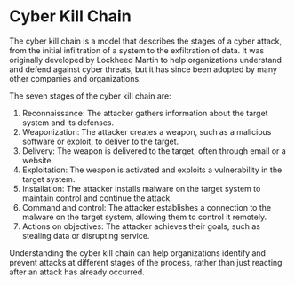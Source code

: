 <h1>Cyber Kill Chain</h1>

<p>The cyber kill chain is a model that describes the stages of a cyber attack, from the initial infiltration of a system to the exfiltration of data. It was originally developed by Lockheed Martin to help organizations understand and defend against cyber threats, but it has since been adopted by many other companies and organizations.</p>

<p>The seven stages of the cyber kill chain are:</p>

<ol>
  <li>Reconnaissance: The attacker gathers information about the target system and its defenses.</li>
  <li>Weaponization: The attacker creates a weapon, such as a malicious software or exploit, to deliver to the target.</li>
  <li>Delivery: The weapon is delivered to the target, often through email or a website.</li>
  <li>Exploitation: The weapon is activated and exploits a vulnerability in the target system.</li>
  <li>Installation: The attacker installs malware on the target system to maintain control and continue the attack.</li>
  <li>Command and control: The attacker establishes a connection to the malware on the target system, allowing them to control it remotely.</li>
  <li>Actions on objectives: The attacker achieves their goals, such as stealing data or disrupting service.</li>
</ol>

<p>Understanding the cyber kill chain can help organizations identify and prevent attacks at different stages of the process, rather than just reacting after an attack has already occurred.</p>

